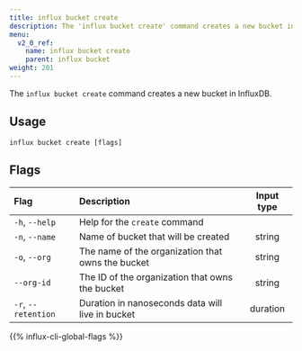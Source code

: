 ```yaml
---
title: influx bucket create
description: The 'influx bucket create' command creates a new bucket in InfluxDB.
menu:
  v2_0_ref:
    name: influx bucket create
    parent: influx bucket
weight: 201
---
```


The `influx bucket create` command creates a new bucket in InfluxDB.

## Usage
```
influx bucket create [flags]
```

## Flags
| Flag                | Description                                       | Input type  |
|:----                |:-----------                                       |:----------: |
| `-h`, `--help`      | Help for the `create` command                     |             |
| `-n`, `--name`      | Name of bucket that will be created               | string      |
| `-o`, `--org`       | The name of the organization that owns the bucket | string      |
| `--org-id`          | The ID of the organization that owns the bucket   | string      |
| `-r`, `--retention` | Duration in nanoseconds data will live in bucket  | duration    |

{{% influx-cli-global-flags %}}

